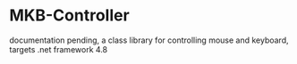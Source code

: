 # MKB-Controller
documentation pending, a class library for controlling mouse and keyboard, targets .net framework 4.8
